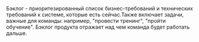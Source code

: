 Бэклог - приоритезированный список бизнес-требований и технических требований к системе, которые есть сейчас.Также включает задачи, важные для команды: например, "провести тренинг", "пройти обучение".
Бэклог продукта отражает над чем команда будет работать дальше.